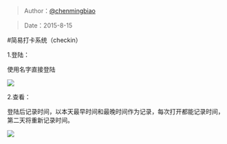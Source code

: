 >Author：[@chenmingbiao](https://github.com/chenmingbiao)

>Date：2015-8-15

#简易打卡系统（checkin）

1.登陆：

使用名字直接登陆

![](http://img-storage.qiniudn.com/15-8-15/30764808.jpg)

2.查看：

登陆后记录时间，以本天最早时间和最晚时间作为记录，每次打开都能记录时间，第二天将重新记录时间。

![](http://img-storage.qiniudn.com/15-8-15/77602626.jpg)
